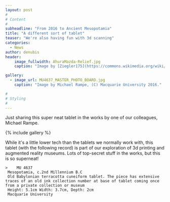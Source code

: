 ```yaml
---
layout: post
#
# Content
#
subheadline: "From 2016 to Ancient Mesopotamia"
title: "A different sort of tablet"
teaser: "We're also having fun with 3d scanning"
categories:
  - News
author: denubis
header:
    image_fullwidth: AhuraMazda-Relief.jpg
    caption: "Image by [Ziegler175](https://commons.wikimedia.org/wiki/User:Ziegler175) via [wikimedia commons](https://commons.wikimedia.org/wiki/File:AhuraMazda-Relief.jpg). CC-BY-SA 1991"

gallery:
  - image_url: MU4637_MASTER_PHOTO_BOARD.jpg
    caption: "Image by Michael Rampe, (C) Macquarie University 2016."

#
# Styling
#
---
```


Just sharing this super neat tablet in the works by one of our colleagues, Michael Rampe.

{% include gallery %}

While it's a little lower tech than the tablets we normally work with, this tablet (with the following record) is part of our exploration of 3d printing and augmented reality museums. Lots of top-secret stuff in the works, but this is so superneat!

    >    MU 4637
     Mesopotamia, c.2nd Millennium B.C
     Old Babylonian terracotta cuneiform tablet. The piece has extensive traces of an old ink collection number at base of tablet coming once from a private collection or museum
     Height: 5.1cm Width: 3.7cm, Depth: 2cm
     Macquarie University

